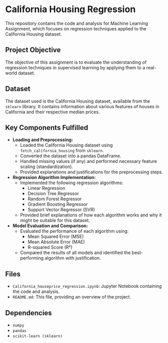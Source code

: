 # California Housing Regression

This repository contains the code and analysis for Machine Learning Assignment, which focuses on regression techniques applied to the California Housing dataset.

## Project Objective

The objective of this assignment is to evaluate the understanding of regression techniques in supervised learning by applying them to a real-world dataset.

## Dataset

The dataset used is the California Housing dataset, available from the `sklearn` library. It contains information about various features of houses in California and their respective median prices.

## Key Components Fulfilled

* **Loading and Preprocessing:**
    * Loaded the California Housing dataset using `fetch_california_housing` from `sklearn`.
    * Converted the dataset into a pandas DataFrame.
    * Handled missing values (if any) and performed necessary feature scaling (standardization).
    * Provided explanations and justifications for the preprocessing steps.
* **Regression Algorithm Implementation:**
    * Implemented the following regression algorithms:
        * Linear Regression
        * Decision Tree Regressor
        * Random Forest Regressor
        * Gradient Boosting Regressor
        * Support Vector Regressor (SVR)
    * Provided brief explanations of how each algorithm works and why it might be suitable for this dataset.
* **Model Evaluation and Comparison:**
    * Evaluated the performance of each algorithm using:
        * Mean Squared Error (MSE)
        * Mean Absolute Error (MAE)
        * R-squared Score (R²)
    * Compared the results of all models and identified the best-performing algorithm with justification.

## Files

* `California_houseprice_regression.ipynb`: Jupyter Notebook containing the code and analysis.
* `README.md`: This file, providing an overview of the project.

## Dependencies

* `numpy`
* `pandas`
* `scikit-learn (sklearn)`
